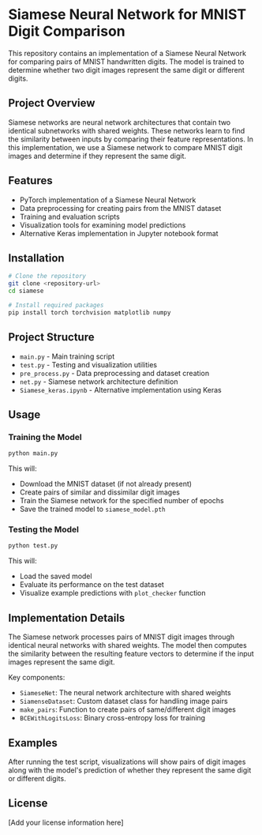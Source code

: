 # Siamese Neural Network for MNIST Digit Comparison

This repository contains an implementation of a Siamese Neural Network for comparing pairs of MNIST handwritten digits. The model is trained to determine whether two digit images represent the same digit or different digits.

## Project Overview

Siamese networks are neural network architectures that contain two identical subnetworks with shared weights. These networks learn to find the similarity between inputs by comparing their feature representations. In this implementation, we use a Siamese network to compare MNIST digit images and determine if they represent the same digit. 

## Features

- PyTorch implementation of a Siamese Neural Network 
- Data preprocessing for creating pairs from the MNIST dataset
- Training and evaluation scripts
- Visualization tools for examining model predictions
- Alternative Keras implementation in Jupyter notebook format

## Installation

```bash
# Clone the repository
git clone <repository-url>
cd siamese

# Install required packages
pip install torch torchvision matplotlib numpy
```

## Project Structure

- `main.py` - Main training script
- `test.py` - Testing and visualization utilities
- `pre_process.py` - Data preprocessing and dataset creation
- `net.py` - Siamese network architecture definition
- `Siamese_keras.ipynb` - Alternative implementation using Keras

## Usage

### Training the Model

```bash
python main.py
```

This will:
- Download the MNIST dataset (if not already present)
- Create pairs of similar and dissimilar digit images
- Train the Siamese network for the specified number of epochs
- Save the trained model to `siamese_model.pth`

### Testing the Model

```bash
python test.py
```

This will:
- Load the saved model
- Evaluate its performance on the test dataset
- Visualize example predictions with `plot_checker` function

## Implementation Details

The Siamese network processes pairs of MNIST digit images through identical neural networks with shared weights. The model then computes the similarity between the resulting feature vectors to determine if the input images represent the same digit.

Key components:
- `SiameseNet`: The neural network architecture with shared weights
- `SiamenseDataset`: Custom dataset class for handling image pairs
- `make_pairs`: Function to create pairs of same/different digit images
- `BCEWithLogitsLoss`: Binary cross-entropy loss for training

## Examples

After running the test script, visualizations will show pairs of digit images along with the model's prediction of whether they represent the same digit or different digits.

## License

[Add your license information here]
